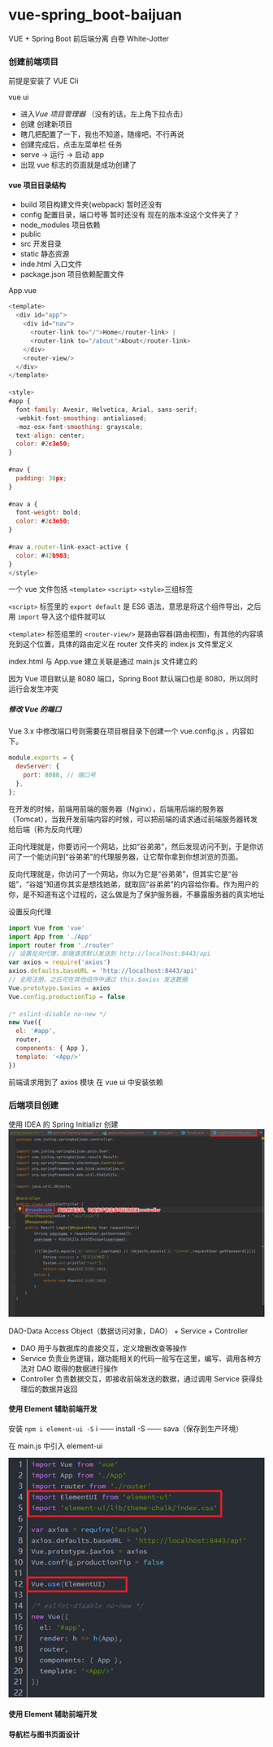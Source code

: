 # vue-spring_boot-baijuan

VUE + Spring Boot 前后端分离 白卷 White-Jotter

### 创建前端项目

前提是安装了 VUE Cli

vue ui

- 进入*Vue 项目管理器* （没有的话，左上角下拉点击）
- 创建 创建新项目
- 瞎几把配置了一下，我也不知道，随缘吧，不行再说
- 创建完成后，点击左菜单栏 任务
- serve -> 运行 -> 启动 app
- 出现 vue 标志的页面就是成功创建了

#### vue 项目目录结构

- build 项目构建文件夹(webpack) 暂时还没有
- config 配置目录，端口号等 暂时还没有 现在的版本没这个文件夹了？
- node_modules 项目依赖
- public
- src 开发目录
- static 静态资源
- inde.html 入口文件
- package.json 项目依赖配置文件

App.vue

```javaScript
<template>
  <div id="app">
    <div id="nav">
      <router-link to="/">Home</router-link> |
      <router-link to="/about">About</router-link>
    </div>
    <router-view/>
  </div>
</template>

<style>
#app {
  font-family: Avenir, Helvetica, Arial, sans-serif;
  -webkit-font-smoothing: antialiased;
  -moz-osx-font-smoothing: grayscale;
  text-align: center;
  color: #2c3e50;
}

#nav {
  padding: 30px;
}

#nav a {
  font-weight: bold;
  color: #2c3e50;
}

#nav a.router-link-exact-active {
  color: #42b983;
}
</style>

```

一个 vue 文件包括 `<template>` `<script>` `<style>`三组标签

`<script>` 标签里的 `export default` 是 ES6 语法，意思是将这个组件导出，之后用 `import` 导入这个组件就可以

`<template>` 标签组里的 `<router-view/>` 是路由容器(路由视图)，有其他的内容填充到这个位置，具体的路由定义在 router 文件夹的 index.js 文件里定义

index.html 与 App.vue 建立关联是通过 main.js 文件建立的

因为 Vue 项目默认是 8080 端口，Spring Boot 默认端口也是 8080，所以同时运行会发生冲突

##### 修改 Vue 的端口

Vue 3.x 中修改端口号则需要在项目根目录下创建一个 vue.config.js ，内容如下。

```javascript
module.exports = {
  devServer: {
    port: 8088, // 端口号
  },
};
```

在开发的时候，前端用前端的服务器（Nginx），后端用后端的服务器（Tomcat），当我开发前端内容的时候，可以把前端的请求通过前端服务器转发给后端（称为反向代理）

正向代理就是，你要访问一个网站，比如“谷弟弟”，然后发现访问不到，于是你访问了一个能访问到“谷弟弟”的代理服务器，让它帮你拿到你想浏览的页面。

反向代理就是，你访问了一个网站，你以为它是“谷弟弟”，但其实它是“谷姐”，“谷姐”知道你其实是想找她弟，就取回“谷弟弟”的内容给你看。作为用户的你，是不知道有这个过程的，这么做是为了保护服务器，不暴露服务器的真实地址

设置反向代理

```javaScript
import Vue from 'vue'
import App from './App'
import router from './router'
// 设置反向代理，前端请求默认发送到 http://localhost:8443/api
var axios = require('axios')
axios.defaults.baseURL = 'http://localhost:8443/api'
// 全局注册，之后可在其他组件中通过 this.$axios 发送数据
Vue.prototype.$axios = axios
Vue.config.productionTip = false

/* eslint-disable no-new */
new Vue({
  el: '#app',
  router,
  components: { App },
  template: '<App/>'
})
```

前端请求用到了 axios 模块
在 vue ui 中安装依赖

### 后端项目创建

使用 IDEA 的 Spring Initializr 创建
![LoginController](/images/LoginController.png)

DAO-Data Access Object（数据访问对象，DAO） + Service + Controller

- DAO 用于与数据库的直接交互，定义增删改查等操作
- Service 负责业务逻辑，跟功能相关的代码一般写在这里，编写、调用各种方法对 DAO 取得的数据进行操作
- Controller 负责数据交互，即接收前端发送的数据，通过调用 Service 获得处理后的数据并返回

#### 使用 Element 辅助前端开发

安装
`npm i element-ui -S`
i —— install
-S —— sava（保存到生产环境）

在 main.js 中引入 element-ui

![elementui](/images/引入elementUI.png)

#### 使用 Element 辅助前端开发

#### 导航栏与图书页面设计
